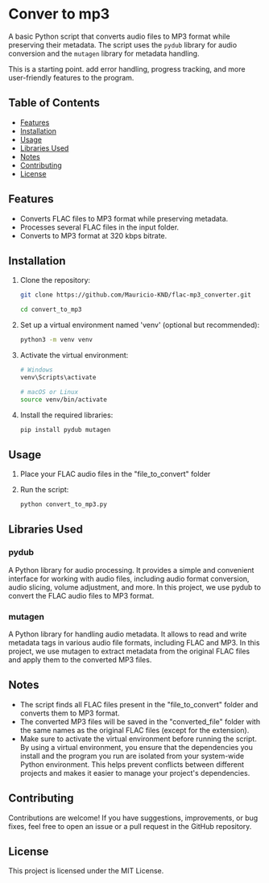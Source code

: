 # Conver to mp3

A basic Python script that converts audio files to MP3 format while preserving their metadata. The script uses the `pydub` library for audio conversion and the `mutagen` library for metadata handling.

This is a starting point. add error handling, progress tracking, and more user-friendly features to the program.

## Table of Contents

- [Features](#features)
- [Installation](#installation)
- [Usage](#usage)
- [Libraries Used](#libraries-used)
- [Notes](#notes)
- [Contributing](#contributing)
- [License](#license)

## Features

- Converts FLAC files to MP3 format while preserving metadata.
- Processes several FLAC files in the input folder.
- Converts to MP3 format at 320 kbps bitrate.

## Installation

1. Clone the repository:

   ```bash
   git clone https://github.com/Mauricio-KND/flac-mp3_converter.git
   
   cd convert_to_mp3

2. Set up a virtual environment named 'venv' (optional but recommended):

   ```bash
   python3 -m venv venv

3. Activate the virtual environment:

   ```bash
   # Windows
   venv\Scripts\activate

   # macOS or Linux
   source venv/bin/activate

4. Install the required libraries:

   ```bash
   pip install pydub mutagen

## Usage

1. Place your FLAC audio files in the "file_to_convert" folder

2. Run the script:

   ```bash
   python convert_to_mp3.py

## Libraries Used

   ### pydub

   A Python library for audio processing. It provides a simple and convenient interface for working with audio files, including audio format conversion, audio slicing, volume adjustment, and more. In this project, we use pydub to convert the FLAC audio files to MP3 format.

   ### mutagen

   A Python library for handling audio metadata. It allows to read and write metadata tags in various audio file formats, including FLAC and MP3. In this project, we use mutagen to extract metadata from the original FLAC files and apply them to the converted MP3 files.

## Notes

   - The script finds all FLAC files present in the "file_to_convert" folder and converts them to MP3 format.
   - The converted MP3 files will be saved in the "converted_file" folder with the same names as the original FLAC files (except for the extension).
   - Make sure to activate the virtual environment before running the script. By using a virtual environment, you ensure that the dependencies you install and the program you run are isolated from your system-wide Python environment. This helps prevent conflicts between different projects and makes it easier to manage your project's dependencies.

## Contributing

   Contributions are welcome! If you have suggestions, improvements, or bug fixes, feel free to open an issue or a pull request in the GitHub repository.

## License

This project is licensed under the MIT License.
